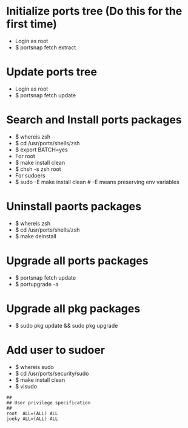 Initialize ports tree (Do this for the first time)
=====
* Login as root
* $ portsnap fetch extract

Update ports tree
=====
* Login as root
* $ portsnap fetch update

Search and Install ports packages
=====
* $ whereis zsh
* $ cd /usr/ports/shells/zsh
* $ export BATCH=yes
* For root
* $ make install clean
* $ chsh -s zsh root
* For sudoers
* $ sudo -E make install clean # -E means preserving env variables

Uninstall paorts packages
=====
* $ whereis zsh
* $ cd /usr/ports/shells/zsh
* $ make deinstall

Upgrade all ports packages
=====
* $ portsnap fetch update
* $ portupgrade -a

Upgrade all pkg packages
=====
* $ sudo pkg update && sudo pkg upgrade

Add user to sudoer
=====
* $ whereis sudo
* $ cd /usr/ports/security/sudo
* $ make install clean
* $ visudo
```sudoers
##
## User privilege specification
##
root  ALL=(ALL) ALL
joeky ALL=(ALL) ALL
```
